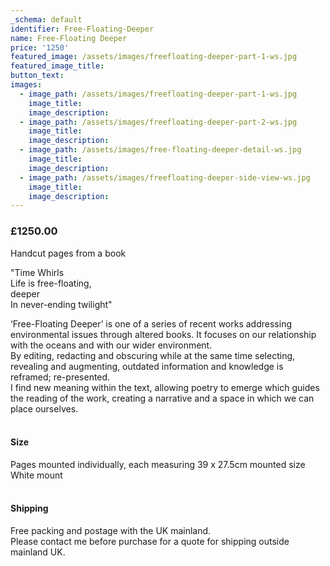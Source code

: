 ```yaml
---
_schema: default
identifier: Free-Floating-Deeper
name: Free-Floating Deeper
price: '1250'
featured_image: /assets/images/freefloating-deeper-part-1-ws.jpg
featured_image_title:
button_text:
images:
  - image_path: /assets/images/freefloating-deeper-part-1-ws.jpg
    image_title:
    image_description:
  - image_path: /assets/images/freefloating-deeper-part-2-ws.jpg
    image_title:
    image_description:
  - image_path: /assets/images/free-floating-deeper-detail-ws.jpg
    image_title:
    image_description:
  - image_path: /assets/images/freefloating-deeper-side-view-ws.jpg
    image_title:
    image_description:
---
```

### £1250.00

Handcut pages from a book

"Time Whirls<br>Life is free-floating,<br>deeper<br>In never-ending twilight"

‘Free-Floating Deeper’ is one of a series of recent works addressing environmental issues through altered books. It focuses on our relationship with the oceans and with our wider environment.<br>By editing, redacting and obscuring while at the same time selecting, revealing and augmenting, outdated information and knowledge is reframed; re-presented.<br>I find new meaning within the text, allowing poetry to emerge which guides the reading of the work, creating a narrative and a space in which we can place ourselves.

#### <br>Size

Pages mounted individually, each measuring 39 x 27.5cm mounted size<br>White mount

#### <br>Shipping

Free packing and postage with the UK mainland.<br>Please contact me before purchase for a quote for shipping outside mainland UK.